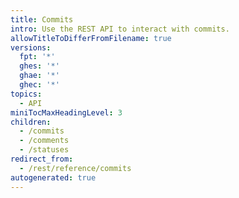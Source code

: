 ```yaml
---
title: Commits
intro: Use the REST API to interact with commits.
allowTitleToDifferFromFilename: true
versions:
  fpt: '*'
  ghes: '*'
  ghae: '*'
  ghec: '*'
topics:
  - API
miniTocMaxHeadingLevel: 3
children:
  - /commits
  - /comments
  - /statuses
redirect_from:
  - /rest/reference/commits
autogenerated: true
---
```




<!-- Content after this section is automatically generated -->
